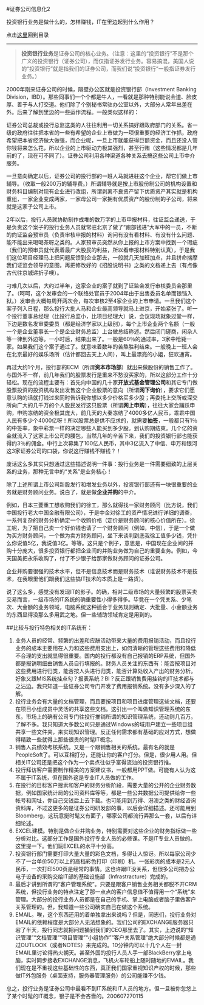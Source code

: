 #证券公司信息化2

投资银行业务是做什么的，怎样赚钱，IT在里边起到什么作用？

点击[这里](http://www.xumenger.com/finance-information-20160129/)回到目录

---

>**投资银行业务**是证券公司的核心业务。（注意：这里的“投资银行”不是那个广义的投资银行（证券公司），而仅指证券发行业务。容易搞混，美国人说的“投资银行”就是指我们的证券公司，而我们说“投资银行”一般指证券发行业务。）

2000年刚来证券公司的时候，隔壁办公区就是投资银行部（Investment Banking Division，IBD）。那些同事们一个个都是牛人，一看就是那种特别能说会道、脸皮厚、善于与人打交道。他们除了个别秘书常驻办公室以外，大部分人常年出差在外。后来了解到里边的一些运作流程。一般类似这样的：

证券公司总裁或投行总监这类的人往往利用一切关系搞好跟政府部门的关系。省一级的政府往往把本省的一些有希望的企业上市做为一项很重要的经济工作抓，政府希望把本省经济做大做强，而企业呢，一旦上市就能获得巨额资金，而且还没人管你钱将来怎么花，所以企业的上市驱动力极其强烈，甚至行贿（这些情况都是几年前的了，现在可不同了）。证券公司利用各种渠道各种关系去搞这些公司上市中介服务。

一旦意向确定以后，证券公司的投行部的一班人马就进驻这个企业，帮它们做上市辅导。（收取一般200万的辅导费。）所谓辅导就是按上市股份制公司的机构设置和财务科目编制对现有企业进行改组，所谓剥离不良资产留下优质资产其实就是机构重组，一家企业变成两家，一家母公司一家拥有优质资产的股份制的子公司，将来就是这家子公司上市。

2年以后，投行人员就协助制作成堆的数万字的上市申报材料，往证监会递送，于是负责这个案子的投行业务人员就常驻北京了做了“跑部钱进”大军中的一员，不断的向证监会预审员（负责审核申报的材料）询问有没有看材料、有没有什么问题、能不能出来喝喝茶呀之类的。人家预审员突然从你上报的上市方案中找到一个瑕疵（我们的预审员就代表着最广大股民的利益，所以看申报材料特别认真），于是我们这位项目经理马上把问题反馈到企业那去，一般就几天加班加点，并且拼命揣摩我们证监会领导的意图，再把修改好的《招股说明书》之类的文档递上去（有点像古代往京城递折子噢）。

刁难几次以后，大约过半年，这家企业的案子就到了证监会发行审核委员会那里了。（呵呵，这个发审会的一个联络处官员于2004年由于出售委员名单而锒铛入狱。）发审会大概每周开两次会，每次审核2至4家企业的上市申请。一旦我们这个案子列入日程，那么投行大批人马和企业最高领导就马上进京，开始紧张了。听一个投行董事总经理（比投行总监小，比项目经理大）说，会议现场就象过堂一样，下边是数名发审委委员（都是经济学家以上级别），每个上市企业两个名额（一般一个是企业董事长一个是企业财务总监）上台做总结称述。然后闭门磋商，闲杂人等一律到外边等。一小时后，结果出来了。一般是60％的通过率，3家中枪毙一家。如果我们这个案子通过了。就意味着数年的苦熬胜利结束。一般晚上一班人会在北京最好的娱乐场所（估计都回去天上人间），叫上最漂亮的小姐，狂欢通宵。

再过大约1个月，投行部的ECM（所谓**资本市场部**）就出来做股份的销售工作了。与国外不一样，前几年我们的股票发行是重来不愁没买家的，所以这部分工作十分轻松。现在的流程主要有：首先向中国的几十家**开放式基金管理公司**和其它专门做股票投资的投资机构发出发售这个企业股票的意向（所谓**网下询价**），要求它们愿意认购的话就打钱过来同时告诉我你想以多少价格买多少股；再委托上交所或深交所向广大的几千万的个人股民发行这只股票（所谓**网上申购**），往往大家会踊跃申购，申购冻结的资金极其庞大，前几天的大秦冻结了4000多亿人民币，乖乖中国人民有多少个4000亿呀！所以股票总是供不应求的，就需要**抽签**，一般都只有1％的中签率，象中彩票一样的决定哪些人能买到多少股。到认购期结束。几个亿的资金就流入了这家上市公司的腰包，当然几年的辛苦下来，我们的投资银行部也能获得约3％的佣金。中行上次募集了100亿人民币，其中3亿流入了中信、申万和银河这3家证券公司的口袋，你说这行赚钱不赚钱？！

废话这么多其实只想通过这些描述说明一件事：投行业务是一件需要细致的上层关系的业务，那种无言中的“关系”是业务核心！

除了上述所谓上市公司新股发行和增发业务以外，投资银行部还有一块很重要的业务就是财务顾问业务。说白了，就是做**企业并购**的中介。

例如，日本三菱重工想收购我们的徐工，那么就得找一家财务顾问（比方说，我们中国投行老大中国金融有限公司），于是中金对徐工的资产情况进行详细的调查，一系列复杂的财务分析确定一个收购价格（定价是财务顾问的核心价值所在）。徐工呢，为了把自己卖一个好价钱也请了一个财务顾问（例如，中信），于是一个做为买方财务顾问，一个做为卖方财务顾问，坐下来谈判到底我徐工值多少钱，凭什么你说值5亿，我说值3亿。等等。这只是个例子，意思是，中国现在企业间的并购十分庞大，很多投资银行都把企业间的并购业务做为自己的重要业务。例如，今天国美把永乐收购了，付了不少银子给那家做财务顾问的证券公司。

企业并购要很强的技术水平，但不是信息技术而是财务技术（谁说财务技术不是技术，在我眼里他们跟我们这些搞IT技术的本质上是一路货）。

说了这么多，感觉没有发现IT的影子。的确，相对二级市场的大量频繁的股票买卖交易而言，一级市场的IT系统的确重要性小得多得多。毕竟在一个凭关系、少笔次、大金额的业务领域，电脑系统这种适合于业务规则确定、大批量、小金额业务的东西显得没那么多用武之地。但一些辅助领域肯定是用到的。

##比较与投行特色相关的IT系统有：

1. 业务人员的经常、频繁的出差和应酬活动带来大量的费用报销活动，而且投行业务的成本主要用在人力和这些费用支出上，如何清晰的管理这些费用和降低不合理的支出就显得很重要。国内的投行都没有自己报销的ERP系统，但国外都是报销明细由销售人员自行填报的。财务人员关注的东西有：能否按项目对这些费用进行归类，能否按人头进行归类，能否计算处收入产出的财务分析。好象又跟MIS系统挂点勾？报表系统？BI？反正跟销售费用挂钩的IT技术都与之沾边。我只知道一些证券公司专门开发了费用报销系统。没有多少深入的了解。
2. 投行业务会有大量的文档管理，而且要按项目和项目进度管理这些文档，还要在项目小组成员中灵活的共享这些文档。这引出一个叫做知识管理系统的东东。市场上的确有公司专门往投行推销所谓的知识管理系统，还动则几百万。了解不多。我只知道大多数公司只是通过Windows的域用户建立一些项目组共享一些文件夹，来实现知识管理。反正任何需求都有基础的应对方式，想做得精致一些就得上那些很贵的时髦IT概念。
3. 销售人员绩效考核系统。又是一个跟销售相关的系统。最有名的就是PeopleSoft了。可以互相打分，还能让你的客户打分。但是，很少用人用。但相关IT公司还是把这个作为一个卖点往似乎富得流油的投资银行推。
4. 投行拜访客户需要制作精美的方案建议书，一般都用PPT做。可能有人认为这不属于IT系统，但在国外这是专业IT人员做的工作。
5. 在投行的目标客户搜索和客户的财务分析阶段，需要大量的公开的企业财务数据，例如国家统计局的公司资料库等等，都是一些公共数据公司提供给你一些帐号和网址，你自己交钱后上去下载。也可能用到万得、港澳之类的财经咨询资料库，不过这更多的是证券公司研发部的事，以后会详细描述。还可能用到Bloomberg，这玩意挺时髦又有面子，哪家公司都流行弄那么一套，以后有详细论述。
6. EXCEL建模。特别是做企业并购业务，特别需要对这些企业的财务指标做一些分析对比。这部分工作是国外投行专业人员的必修课。不是IT专业人员做的。这里提一下。他们玩EXCEL的水平十分高。
7. 投资银行部门需要打印大量大量的彩色文档，多得让人惊讶。所以每家公司少不了一台单价50万以上的高档彩色打印（印刷）机。一张彩页的成本是2元人民币，一次打印500页是经常的事情。这也许跟IT没关系，但很多公司把办公电子设备的采购交给IT部的基础设施部（Infrastracture）完成的。
8. 最后才讲到所谓的“客户管理系统”。只要是跟客户销售业务相关都脱不开CRM系统，但投行业务的特点注定了那一点点的客户信息值不值得用一个“系统”来管理。大部分的投行业务人员都是在自己的手机、掌上电脑或者脑子里做客户关系管理的。但，我知道一些公司确实自己在做这个系统。
9. EMAIL。唉，这个东西还用的着单独拿出来说吗？但是，同志们，投行业务对EMAIL的依赖程度是大部分人无法想象的。我们公司的EXCHANGE服务器只宕了半天，投行同志就把问题捅到我们的CEO那里去了。其实，上边说的“知识管理”“文档管理”“项目管理”“小组协作”“客户关系管理”绝大部分时候都是通过OUTLOOK（或者NOTES）来完成的。10分钟内可以十几个人在一封EMAIL里讨论得热火朝天。甚至外国的投行人员人手一部BlackBerry掌上电脑，实时同步接收EXCHANGE消息，飞机火车轮船上随时随地的EMAIL。我们现在是不重视这些基础性的东西，真正我们国家重视知识产权的时候，那些做IT外包服务（桌面支持，服务器管理服务）的公司能赚不少钱。

总之，投行业务是证券公司中最看不到IT系统和IT人员的地方。但一旦被你忽悠上了某个时髦的IT概念，银子是不会吝啬的。200607270115
